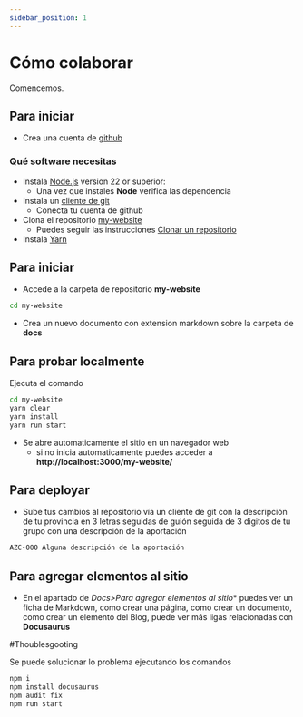 ```yaml
---
sidebar_position: 1
---
```


# Cómo colaborar

Comencemos.

## Para iniciar

- Crea una cuenta de [github](https://github.com/)
### Qué software necesitas

- Instala [Node.js](https://nodejs.org/en/download/) version 22 or superior:
  - Una vez que instales **Node** verifica las dependencia
- Instala un [cliente de git](https://desktop.github.com/download/)
  - Conecta tu cuenta de github
- Clona el repositorio [my-website](https://github.com/conecta-clanes/my-website)
  - Puedes seguir las instrucciones [Clonar un repositorio](https://docs.github.com/es/repositories/creating-and-managing-repositories/cloning-a-repository)
- Instala [Yarn](https://classic.yarnpkg.com/lang/en/docs/install/#windows-stable )

## Para iniciar

- Accede a la carpeta de repositorio **my-website**

```bash
cd my-website
```
- Crea un nuevo documento con extension markdown sobre la carpeta de **docs**


## Para probar localmente

Ejecuta el comando 

```bash
cd my-website
yarn clear 
yarn install
yarn run start
```

- Se abre automaticamente el sitio en un navegador web
  - si no inicia automaticamente puedes acceder a **http://localhost:3000/my-website/**


## Para deployar

- Sube tus cambios al repositorio vía un cliente de git con la descripción de tu provincia en 3 letras seguidas de guión seguida de 3 digitos de tu grupo con una descripción de la aportación

```bash
AZC-000 Alguna descripción de la aportación
```


## Para agregar elementos al sitio

- En el apartado de **Docs*>Para agregar elementos al sitio** puedes ver un ficha de Markdown, como crear una página, como crear un documento, como crear un elemento del Blog, puede ver más ligas relacionadas con **Docusaurus**

#Thoublesgooting

Se puede solucionar lo problema ejecutando los comandos
```bash
npm i
npm install docusaurus
npm audit fix
npm run start
```